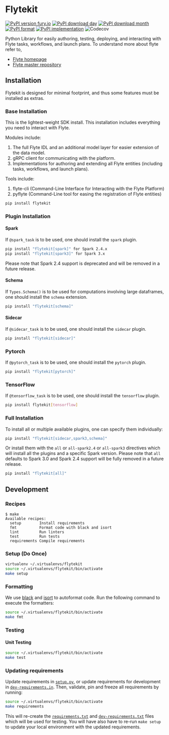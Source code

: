 # Flytekit

[![PyPI version fury.io](https://badge.fury.io/py/flytekit.svg)](https://pypi.python.org/pypi/flytekit/)
[![PyPI download day](https://img.shields.io/pypi/dd/flytekit.svg)](https://pypi.python.org/pypi/flytekit/)
[![PyPI download month](https://img.shields.io/pypi/dm/flytekit.svg)](https://pypi.python.org/pypi/flytekit/)
[![PyPI format](https://img.shields.io/pypi/format/flytekit.svg)](https://pypi.python.org/pypi/flytekit/)
[![PyPI implementation](https://img.shields.io/pypi/implementation/flytekit.svg)](https://pypi.python.org/pypi/flytekit/)
![Codecov](https://img.shields.io/codecov/c/github/lyft/flytekit?style=plastic)


Python Library for easily authoring, testing, deploying, and interacting with Flyte tasks, workflows, and launch plans. To understand more about flyte refer to,
 - [Flyte homepage](https://flyte.org)
 - [Flyte master repository](https://github.com/lyft/flyte)

## Installation

Flytekit is designed for minimal footprint, and thus some features must be installed as extras.

### Base Installation

This is the lightest-weight SDK install. This installation includes everything you need to interact with Flyte.

Modules include:
1. The full Flyte IDL and an additional model layer for easier extension of the data model.
2. gRPC client for communicating with the platform.
3. Implementations for authoring and extending all Flyte entities (including tasks, workflows, and launch plans).

Tools include:
1. flyte-cli (Command-Line Interface for Interacting with the Flyte Platform)
2. pyflyte (Command-Line tool for easing the registration of Flyte entities)

```bash
pip install flytekit
```

### Plugin Installation
#### Spark

If `@spark_task` is to be used, one should install the `spark` plugin.

```bash
pip install "flytekit[spark]" for Spark 2.4.x
pip install "flytekit[spark3]" for Spark 3.x
```

Please note that Spark 2.4 support is deprecated and will be removed in a future release.

#### Schema 

If `Types.Schema()` is to be used for computations involving large dataframes, one should install the `schema` extension.

```bash
pip install "flytekit[schema]"
```

#### Sidecar

If `@sidecar_task` is to be used, one should install the `sidecar` plugin.

```bash
pip install "flytekit[sidecar]"
```

### Pytorch

If `@pytorch_task` is to be used, one should install the `pytorch` plugin.

```bash
pip install "flytekit[pytorch]"
```

### TensorFlow

If `@tensorflow_task` is to be used, one should install the `tensorflow` plugin.

```bash
pip install flytekit[tensorflow]
```

### Full Installation

To install all or multiple available plugins, one can specify them individually:

```bash
pip install "flytekit[sidecar,spark3,schema]"
```

Or install them with the `all` or `all-spark2.4` or `all-spark3` directives which will install all the plugins and a specific Spark version.
 Please note that `all` defaults to Spark 3.0 and Spark 2.4 support will be fully removed in a future release.


```bash
pip install "flytekit[all]"
```

## Development

### Recipes

```
$ make
Available recipes:
  setup        Install requirements
  fmt          Format code with black and isort
  lint         Run linters
  test         Run tests
  requirements Compile requirements
```

### Setup (Do Once)

```bash
virtualenv ~/.virtualenvs/flytekit
source ~/.virtualenvs/flytekit/bin/activate
make setup
```

### Formatting

We use [black](https://github.com/psf/black) and [isort](https://github.com/timothycrosley/isort) to autoformat code. Run the following command to execute the formatters:

```bash
source ~/.virtualenvs/flytekit/bin/activate
make fmt
```

### Testing

#### Unit Testing

```bash
source ~/.virtualenvs/flytekit/bin/activate
make test
```

### Updating requirements

Update requirements in [`setup.py`](setup.py), or update requirements for development in [`dev-requirements.in`](dev-requirements.in). Then, validate, pin and freeze all requirements by running:

```bash
source ~/.virtualenvs/flytekit/bin/activate
make requirements
```

This will re-create the [`requirements.txt`](requirements.txt) and [`dev-requirements.txt`](dev-requirements.txt) files which will be used for testing. You will have also have to re-run `make setup` to update your local environment with the updated requirements.
